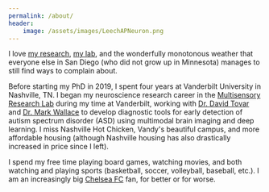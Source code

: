 ```yaml
---
permalink: /about/
header: 
    image: /assets/images/LeechAPNeuron.png
---
```

  I love [my research](), [my lab](https://voyteklab.com/), and the wonderfully monotonous weather that everyone else in San Diego (who did not grow up in Minnesota) manages to still find ways to complain about.

Before starting my PhD in 2019, I spent four years at Vanderbilt University in Nashville, TN. I began my neuroscience research career in the [Multisensory Research Lab](https://vkc.vumc.org/multisensory/) during my time at Vanderbilt, working with [Dr. David Tovar](https://medschool.vanderbilt.edu/mstp/person/david-a-tovar/) and [Dr. Mark Wallace](https://medschool.vanderbilt.edu/brain-institute/person/mark-t-wallace-ph-d/) to develop diagnostic tools for early detection of autism spectrum disorder (ASD) using multimodal brain imaging and deep learning. I miss Nashville Hot Chicken, Vandy's beautiful campus, and more affordable housing (although Nashville housing has also drastically increased in price since I left). 

I spend my free time playing board games, watching movies, and both watching and playing sports (basketball, soccer, volleyball, baseball, etc.). I am an increasingly big [Chelsea FC](https://www.chelseafc.com/en) fan, for better or for worse.
